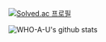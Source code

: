 [![Solved.ac
프로필](http://mazassumnida.wtf/api/v2/generate_badge?boj=degurii)](https://solved.ac/realhongik)


![WHO-A-U's github stats](https://github-readme-stats.vercel.app/api?username=degurii&show_icons=true) 
<!--
**degurii/degurii** is a ✨ _special_ ✨ repository because its `README.md` (this file) appears on your GitHub profile.

Here are some ideas to get you started:

- 🔭 I’m currently working on ...
- 🌱 I’m currently learning ...
- 👯 I’m looking to collaborate on ...
- 🤔 I’m looking for help with ...
- 💬 Ask me about ...
- 📫 How to reach me: ...
- 😄 Pronouns: ...
- ⚡ Fun fact: ...
-->
